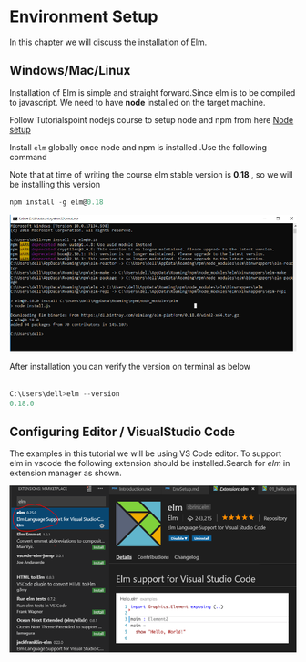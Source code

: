 # Environment Setup

In this chapter we will discuss the installation of Elm.

## Windows/Mac/Linux

Installation of Elm is simple and straight forward.Since elm is to be compiled to javascript. We need to have **node** installed on the target machine.

Follow Tutorialspoint nodejs course to setup node and npm from here  [Node setup](https://www.tutorialspoint.com/nodejs/nodejs_environment_setup.htm)

Install `elm` globally once node and npm is installed .Use  the following command

Note that at time of writing the course elm stable version is  **0.18** , so we will be installing this version

```javascript
npm install -g elm@0.18
```

![start](https://github.com/kannans89/ElmRepo/blob/master/images/01_Installation_step1.PNG?raw=true)

After installation you can verify the version on terminal as below

```javascript

C:\Users\dell>elm --version
0.18.0

```

## Configuring Editor / VisualStudio Code

The examples in this tutorial we will be using VS Code editor. To support elm in vscode the following extension should be installed.Search for *elm* in extension manager as shown.

![vscodeExtension](https://github.com/kannans89/ElmRepo/blob/master/images/04_vscode_extension.PNG?raw=true)

<!--

If you are on Mac or Windows, you can use the installers to get everything set up easily

## Windows

To install elm on windows we need to download the windows executable from [here](https://github.com/elm/compiler/releases/download/0.19.0/installer-for-windows.exe)

Double click the **installer-for-windows.exe** file ,the following window will appear.

![start](https://github.com/kannans89/ElmRepo/blob/master/images/01_Installation_step1.PNG?raw=true)

Follow the simple steps , keep default setting and once the wizard completes installation you will see the completed screen as shown below

![complete](https://github.com/kannans89/ElmRepo/blob/master/images/02_Installation.PNG?raw=true)

you can verify after installation by opening the windows terminal and typing command `elm repl` as shown

![elm repl](https://github.com/kannans89/ElmRepo/blob/master/images/03_elm_repl.PNG?raw=true)

## Mac

To install elm in mac first we need to download the installer for mac from [here](https://github.com/elm/compiler/releases/download/0.19.0/installer-for-mac.pkg)

Once you launch the installer you will get following screen

![start](https://github.com/kannans89/ElmRepo/blob/master/images/01_Installation_step1.PNG?raw=true)

complete the installation wizard by selecting the default settings.


 -->